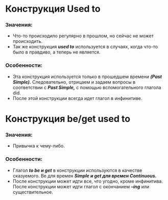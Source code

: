 # Конструкция Used to
### Значения:
 -	Что-то происходило регулярно в прошлом, но сейчас не может происходить.
 -	 Так же конструкция ***used to*** используется в случаях, когда что-то было в правдиво, а теперь не является.
   
### Особенности:

 - Эта конструкция используется только в прошедшем времени ***(Past Simple).*** Следовательно, отрицаем и задаем вопросы в соответствии с ***Past Simple,*** с помощью вспомогательного глагола did. 
 - 	После этой конструкции всегда идет глагол в инфинитиве.

# Конструкция be/get used to
### Значения:
 - 	Привычка к чему-либо.

### Особенности:

 - 	Глагол ***to be и get*** в конструкции используются в качестве сказуемого. Be для времен ***Simple и get для времен Continuous.*** 
 - 	После конструкции может идти все, что угодно, кроме инфинитива. После конструкции может идти глагол с окончанием ***–ing*** или существительное.

